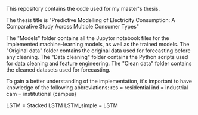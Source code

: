 This repository contains the code used for my master's thesis. 

The thesis title is "Predictive Modelling of Electricity Consumption: A Comparative Study Across Multiple Consumer Types"

The "Models" folder contains all the Jupytor notebook files for the implemented machine-learning models, as well as the trained models.
The "Original data" folder contains the original data used for forecasting before any cleaning.
The "Data cleaning" folder contains the Python scripts used for data cleaning and feature engineering. 
The "Clean data" folder contains the cleaned datasets used for forecasting.


To gain a better understanding of the implementation, it's important to have knowledge of the following abbreviations:
res = residential
ind = industrial
cam = institutional (campus)

LSTM = Stacked LSTM
LSTM_simple = LSTM 
